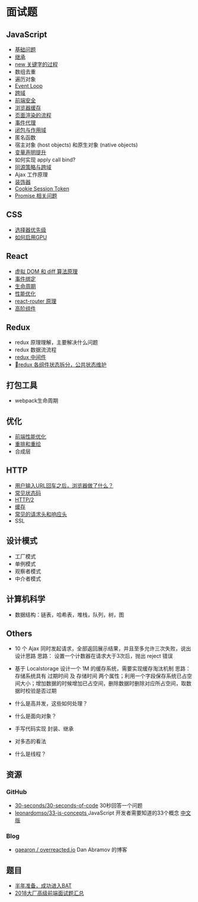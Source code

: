 # 面试题

## JavaScript

- [基础问题](./面试初级问题.md)
- [继承](../JavaScript/继承.md)
- [new 关键字的过程](./new关键字的过程.md)
- 数组去重
- 遍历对象
- [Event Loop](./Event%20Loop.md)
- [跨域](./跨域.md)
- [前端安全](./前端安全.md)
- [浏览器缓存](../HTTP/浏览器缓存机制剖析.md)
- [页面渲染的流程](./浏览器.md)
- [事件代理](../JavaScript/事件捕获与事件冒泡.md)
- [闭包与作用域](../JavaScript/闭包.md)
- 匿名函数
- 宿主对象 (host objects) 和原生对象 (native objects)
- [变量声明提升](./变量提升&函数提升.md)
- 如何实现 apply call bind?
- [同源策略与跨域](./跨域.md)
- Ajax 工作原理
- [装饰器](../JavaScript/Decorator.md)
- [Cookie Session Token](./cookie,%20session,%20token.md)
- [Promise 相关问题](../JavaScript/Promise/README.md)

## CSS

- [选择器优先级](../CSS/CSS优先级.md)
- [如何启用GPU](../CSS/硬件加速.md)

## React

- [虚拟 DOM 和 diff 算法原理](../React/React%20diff.md)
- [事件绑定](../React/Understanding%20React/Events.md)
- [生命周期](../React/Understanding%20React/lifeCycle.md)
- [性能优化](../React/React%20优化.md)
- [react-router 原理](../React/React%20Router.md)
- [高阶组件](../React/Understanding%20React/HOC.md)

## Redux

- redux 原理理解，主要解决什么问题
- redux 数据流流程
- [redux 中间件](../State/redux中间件.md)
- [redux 各组件状态拆分，公共状态维护](../State/探索Redux的最佳实践.md)

## 打包工具

- webpack生命周期

## 优化

- [前端性能优化](./性能优化指南.md)
- [重排和重绘](./重排&重绘.md)
- 合成层

## HTTP

- [用户输入URL回车之后，浏览器做了什么？](../HTTP/从输入URL到页面加载发生了什么.md)
- [常见状态码](../HTTP/状态码.md)
- [HTTP/2](../HTTP/HTTP2.md)
- [缓存](../HTTP/缓存.md)
- [常见的请求头和响应头](../HTTP/Headers.md)
- SSL

## 设计模式

- 工厂模式
- 单例模式
- 观察者模式
- 中介者模式

## 计算机科学

- 数据结构：链表，哈希表，堆栈，队列，树，图

## Others

- 10 个 Ajax 同时发起请求，全部返回展示结果，并且至多允许三次失败，说出设计思路
  思路： 设置一个计数器在请求大于3次后，抛出 reject 错误

- 基于 Localstorage 设计一个 1M 的缓存系统，需要实现缓存淘汰机制
  思路：存储系统具有 过期时间 及 存储时间 两个属性；利用一个字段保存系统已占空间大小；增加数据的时候增加已占空间，删除数据时删除对应所占空间，取数据时校验是否过期

- 什么是高并发，这些如何处理？
- 什么是面向对象？
- 手写代码实现 封装、继承
- 对多态的看法
- 什么是线程？

## 资源

### GitHub

- [30-seconds/30-seconds-of-code](https://github.com/30-seconds/30-seconds-of-code)
    30秒回答一个问题
- [leonardomso/33-js-concepts ](https://github.com/leonardomso/33-js-concepts)
    JavaScript 开发者需要知道的33个概念 [中文版](https://github.com/stephentian/33-js-concepts)

### Blog

- [gaearon / overreacted.io](https://github.com/gaearon/overreacted.io)
    Dan Abramov 的博客

## 题目

- [半年准备，成功进入BAT](https://github.com/brickspert/blog/issues/16)
- [2018大厂高级前端面试题汇总](https://github.com/yygmind/blog/issues/5)